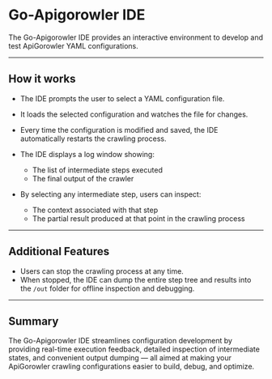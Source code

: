 # Go-Apigorowler IDE

The Go-Apigorowler IDE provides an interactive environment to develop and test ApiGorowler YAML configurations.

---

## How it works

* The IDE prompts the user to select a YAML configuration file.
* It loads the selected configuration and watches the file for changes.
* Every time the configuration is modified and saved, the IDE automatically restarts the crawling process.
* The IDE displays a log window showing:

  * The list of intermediate steps executed
  * The final output of the crawler
* By selecting any intermediate step, users can inspect:

  * The context associated with that step
  * The partial result produced at that point in the crawling process

---

## Additional Features

* Users can stop the crawling process at any time.
* When stopped, the IDE can dump the entire step tree and results into the `/out` folder for offline inspection and debugging.

---

## Summary

The Go-Apigorowler IDE streamlines configuration development by providing real-time execution feedback, detailed inspection of intermediate states, and convenient output dumping — all aimed at making your ApiGorowler crawling configurations easier to build, debug, and optimize.

